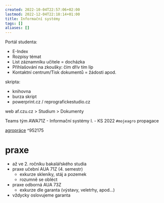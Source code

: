 ```yaml
---
created: 2022-10-04T22:57:06+02:00
lastmod: 2022-12-04T22:18:14+01:00
title: Informační systémy
tags: []
aliases: []
---
```

Portál studenta:
- E-Index
- Rozpisy témat
- List záznamníku učitele = docházka
- Přihlašování na zkoušky: čím dřív tím líp
- Kontaktní centrum/Tisk dokumentů = žádosti apod.

skripta:
- knihovna
- burza skript
- powerprint.cz / reprografickestudio.cz

web af.czu.cz > Studium > Dokumenty

Teams tým AWA71Z - Informační systémy I. - KS 2022
`#mojeagro` propagace

[agropráce](https://www.agroprace.cz) ^952175

# praxe
- až ve 2. ročníku bakalářského studia
- praxe učební AUA 71Z (4. semestr)
	- exkurze skleníky, stáj a pozemek
	- rozumně se obléct
- praxe odborná AUA 73Z
	- exkurze dle garanta (výstavy, veletrhy, apod...)
- vždycky oslovujeme garanta
